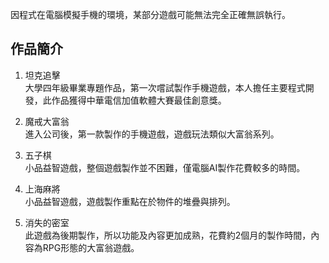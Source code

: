 因程式在電腦模擬手機的環境，某部分遊戲可能無法完全正確無誤執行。

## 作品簡介
1. 坦克追擊  
大學四年級畢業專題作品，第一次嚐試製作手機遊戲，本人擔任主要程式開發，此作品獲得中華電信加值軟體大賽最佳創意獎。

2. 魔戒大富翁  
進入公司後，第一款製作的手機遊戲，遊戲玩法類似大富翁系列。

3. 五子棋  
小品益智遊戲，整個遊戲製作並不困難，僅電腦AI製作花費較多的時間。

4. 上海麻將  
小品益智遊戲，遊戲製作重點在於物件的堆疊與排列。

5. 消失的密室  
此遊戲為後期製作，所以功能及內容更加成熟，花費約2個月的製作時間，內容為RPG形態的大富翁遊戲。
